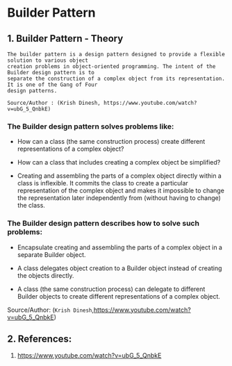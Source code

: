 # Builder Pattern

## 1. Builder Pattern - Theory

```
The builder pattern is a design pattern designed to provide a flexible solution to various object 
creation problems in object-oriented programming. The intent of the Builder design pattern is to
separate the construction of a complex object from its representation. It is one of the Gang of Four
design patterns.

Source/Author : (Krish Dinesh, https://www.youtube.com/watch?v=ubG_5_QnbkE)
```

### The Builder design pattern solves problems like:

- How can a class (the same construction process) create different representations of a complex 
object?


- How can a class that includes creating a complex object be simplified?


- Creating and assembling the parts of a complex object directly within a class is inflexible. 
It commits the class to create a particular representation of the complex object and makes it 
impossible to change the representation later independently from (without having to change) 
the class.

### The Builder design pattern describes how to solve such problems:

- Encapsulate creating and assembling the parts of a complex object in a separate Builder object.


- A class delegates object creation to a Builder object instead of creating the objects directly.


- A class (the same construction process) can delegate to different Builder objects to create different representations of a complex object.

Source/Author: (`Krish Dinesh`,https://www.youtube.com/watch?v=ubG_5_QnbkE)

## 2. References:

1. https://www.youtube.com/watch?v=ubG_5_QnbkE
